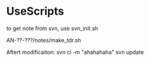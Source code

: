 # UseScripts

to get note from svn, use svn_init.sh



AN-??-???/notes/make_tdr.sh

Aftert modificaiton: 
svn ci -m "ahahahaha"
svn update




